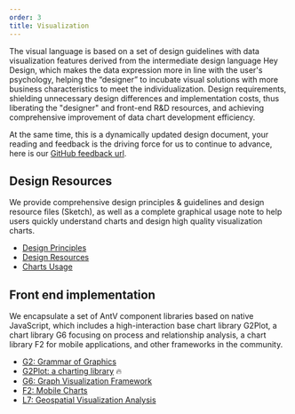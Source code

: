 ```yaml
---
order: 3
title: Visualization
---
```


The visual language is based on a set of design guidelines with data visualization features derived from the intermediate design language Hey Design, which makes the data expression more in line with the user's psychology, helping the “designer” to incubate visual solutions with more business characteristics to meet the individualization. Design requirements, shielding unnecessary design differences and implementation costs, thus liberating the "designer" and front-end R&D resources, and achieving comprehensive improvement of data chart development efficiency.

At the same time, this is a dynamically updated design document, your reading and feedback is the driving force for us to continue to advance, here is our [GitHub feedback url](https://github.com/antvis/site/issues).

## Design Resources

We provide comprehensive design principles & guidelines and design resource files (Sketch), as well as a complete graphical usage note to help users quickly understand charts and design high quality visualization charts.

- [Design Principles](https://antv.vision/zh/docs/specification/principles/basic)
- [Design Resources](https://antv.vision/zh/docs/specification/resources)
- [Charts Usage](https://antv-2018.alipay.com/zh-cn/vis/chart/index.html)

## Front end implementation

We encapsulate a set of AntV component libraries based on native JavaScript, which includes a high-interaction base chart library G2Plot, a chart library G6 focusing on process and relationship analysis, a chart library F2 for mobile applications, and other frameworks in the community.

- [G2: Grammar of Graphics](https://g2.antv.vision/en)
- [G2Plot: a charting library](https://g2plot.antv.vision/en) 🔥
- [G6: Graph Visualization Framework](https://g6.antv.vision/en)
- [F2: Mobile Charts](https://f2.antv.vision/en)
- [L7: Geospatial Visualization Analysis](https://l7.antv.vision/en)
